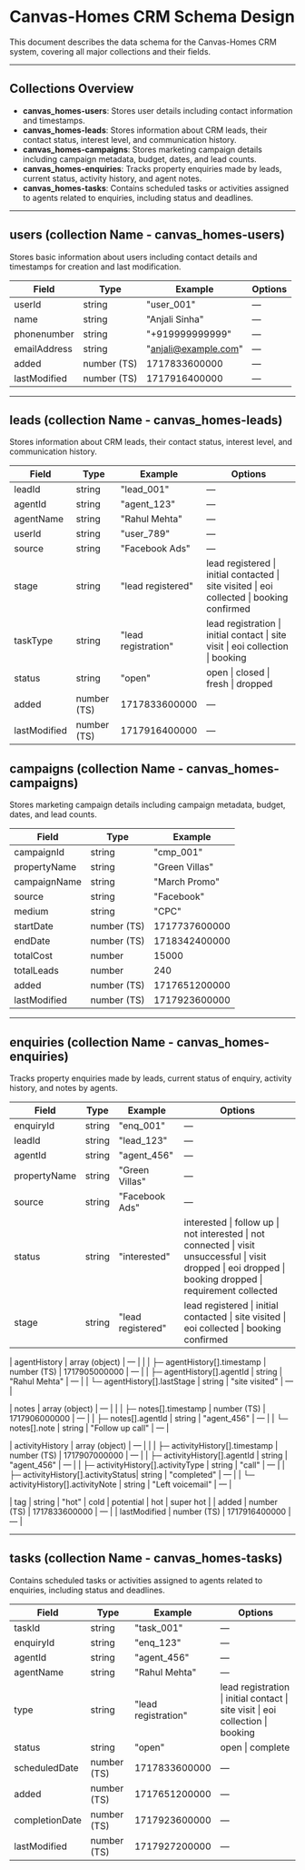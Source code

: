 # Canvas-Homes CRM Schema Design

This document describes the data schema for the Canvas-Homes CRM system, covering all major collections and their fields.

---

## Collections Overview

- **canvas_homes-users**: Stores user details including contact information and timestamps.
- **canvas_homes-leads**: Stores information about CRM leads, their contact status, interest level, and communication history.
- **canvas_homes-campaigns**: Stores marketing campaign details including campaign metadata, budget, dates, and lead counts.
- **canvas_homes-enquiries**: Tracks property enquiries made by leads, current status, activity history, and agent notes.
- **canvas_homes-tasks**: Contains scheduled tasks or activities assigned to agents related to enquiries, including status and deadlines.

---

## users (collection Name - canvas_homes-users)

Stores basic information about users including contact details and timestamps for creation and last modification.

| Field        | Type        | Example           | Options |
| ------------ | ----------- | ----------------- | ------- |
| userId       | string      | "user_001"        | —       |
| name         | string      | "Anjali Sinha"    | —       |
| phonenumber  | string      | "+919999999999"   | —       |
| emailAddress | string      | "anjali@example.com" | —    |
| added        | number (TS) | 1717833600000     | —       |
| lastModified | number (TS) | 1717916400000     | —       |

---

## leads (collection Name - canvas_homes-leads)

Stores information about CRM leads, their contact status, interest level, and communication history.

| Field        | Type        | Example           | Options                                                                                    |
| ------------ | ----------- | ----------------- | ------------------------------------------------------------------------------------------ |
| leadId       | string      | "lead_001"        | —                                                                                          |
| agentId      | string      | "agent_123"       | —                                                                                          |
| agentName    | string      | "Rahul Mehta"     | —                                                                                          |
| userId       | string      | "user_789"        | —                                                                                          |
| source       | string      | "Facebook Ads"    | —                                                                                          |
| stage        | string      | "lead registered" | lead registered \| initial contacted \| site visited \| eoi collected \| booking confirmed |
| taskType     | string      | "lead registration"| lead registration \| initial contact \| site visit \| eoi collection \| booking             |
| status       | string      | "open"            | open \| closed \| fresh \| dropped                                                         |
| added        | number (TS) | 1717833600000     | —                                                                                          |
| lastModified | number (TS) | 1717916400000     | —                                                                                          |


## campaigns (collection Name - canvas_homes-campaigns)

Stores marketing campaign details including campaign metadata, budget, dates, and lead counts.

| Field        | Type        | Example        |
| ------------ | ----------- | -------------- |
| campaignId   | string      | "cmp_001"      |
| propertyName | string      | "Green Villas" |
| campaignName | string      | "March Promo"  |
| source       | string      | "Facebook"     |
| medium       | string      | "CPC"          |
| startDate    | number (TS) | 1717737600000  |
| endDate      | number (TS) | 1718342400000  |
| totalCost    | number      | 15000          |
| totalLeads   | number      | 240            |
| added        | number (TS) | 1717651200000  |
| lastModified | number (TS) | 1717923600000  |

---

## enquiries (collection Name - canvas_homes-enquiries)

Tracks property enquiries made by leads, current status of enquiry, activity history, and notes by agents.

| Field            | Type           | Example          | Options                                                                                                      |
| ---------------- | -------------- | ---------------- | ------------------------------------------------------------------------------------------------------------ |
| enquiryId        | string         | "enq_001"        | —                                                                                                            |
| leadId           | string         | "lead_123"       | —                                                                                                            |
| agentId          | string         | "agent_456"      | —                                                                                                            |
| propertyName     | string         | "Green Villas"   | —                                                                                                            |
| source           | string         | "Facebook Ads"   | —                                                                                                            |
| status           | string         | "interested"     | interested \| follow up \| not interested \| not connected \| visit unsuccessful \| visit dropped \| eoi dropped \| booking dropped \| requirement collected |
| stage            | string         | "lead registered"| lead registered \| initial contacted \| site visited \| eoi collected \| booking confirmed                     |

| agentHistory     | array (object) | —                |                                                                                                              |
| ├─ agentHistory[].timestamp | number (TS)    | 1717905000000    | —                                                                                                            |
| ├─ agentHistory[].agentId | string         | "Rahul Mehta"    | —                                                                                                            |
| └─ agentHistory[].lastStage | string         | "site visited"   | —                                                                                                            |

| notes            | array (object) | —                |                                                                                                              |
| ├─ notes[].timestamp        | number (TS)    | 1717906000000    | —                                                                                                            |
| ├─ notes[].agentId          | string         | "agent_456"      | —                                                                                                            |
| └─ notes[].note             | string         | "Follow up call" | —                                                                                                            |

| activityHistory  | array (object) | —                |                                                                                                              |
| ├─ activityHistory[].timestamp    | number (TS)    | 1717907000000    | —                                                                                                            |
| ├─ activityHistory[].agentId      | string         | "agent_456"      | —                                                                                                            |
| ├─ activityHistory[].activityType | string         | "call"           | —                                                                                                            |
| ├─ activityHistory[].activityStatus| string        | "completed"      | —                                                                                                            |
| └─ activityHistory[].activityNote | string         | "Left voicemail" | —                                                                                                            |

| tag              | string         | "hot"            | cold \| potential \| hot \| super hot                                                                        |
| added            | number (TS)    | 1717833600000    | —                                                                                                            |
| lastModified     | number (TS)    | 1717916400000    | —                                                                                                            |

---

## tasks (collection Name - canvas_homes-tasks)

Contains scheduled tasks or activities assigned to agents related to enquiries, including status and deadlines.

| Field          | Type        | Example             | Options                                                                         |
| -------------- | ----------- | ------------------- | ------------------------------------------------------------------------------- |
| taskId         | string      | "task_001"          | —                                                                               |
| enquiryId      | string      | "enq_123"           | —                                                                               |
| agentId        | string      | "agent_456"         | —                                                                               |
| agentName      | string      | "Rahul Mehta"       | —                                                                               |
| type           | string      | "lead registration" | lead registration \| initial contact \| site visit \| eoi collection \| booking |
| status         | string      | "open"              | open \| complete                                                                |
| scheduledDate  | number (TS) | 1717833600000       | —                                                                               |
| added          | number (TS) | 1717651200000       | —                                                                               |
| completionDate | number (TS) | 1717923600000       | —                                                                               |
| lastModified   | number (TS) | 1717927200000       | —                                                                               |
